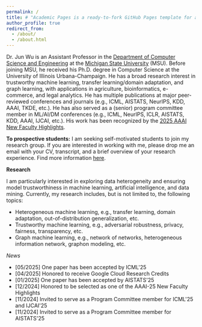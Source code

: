 ```yaml
---
permalink: /
title: # "Academic Pages is a ready-to-fork GitHub Pages template for academic personal websites"
author_profile: true
redirect_from: 
  - /about/
  - /about.html
---
```


Dr. Jun Wu is an Assistant Professor in the [Department of Computer Science and Engineering](https://engineering.msu.edu/about/departments/cse) at the [Michigan State University](https://msu.edu/) (MSU). Before joining MSU, he received his Ph.D. degree in Computer Science at the University of Illinois Urbana-Champaign. He has a broad research interest in trustworthy machine learning, transfer learning/domain adaptation, and graph learning, with applications in agriculture, bioinformatics, e-commerce, and legal analytics. He has multiple publications at major peer-reviewed conferences and journals (e.g., ICML, AISTATS, NeurIPS, KDD, AAAI, TKDE, etc.). He has also served as a (senior) program committee member in ML/AI/DM conferences (e.g., ICML, NeurIPS, ICLR, AISTATS, KDD, AAAI, IJCAI, etc.). His work has been recognized by the [2025 AAAI New Faculty Highlights](https://aaai.org/conference/aaai/aaai-25/new-faculty-highlights-program/).

**To prospective students:** I am seeking self-motivated students to join my research group. If you are interested in working with me, please drop me an email with your CV, transcript, and a brief overview of your research experience. Find more information [here](https://junwu6.github.io/recruitment/).

**Research**

I am particularly interested in exploring data heterogeneity and ensuring model trustworthiness in machine learning, artificial intelligence, and data mining. Currently, my research includes, but is not limited to, the following topics:
* Heterogeneous machine learning, e.g., transfer learning, domain adaptation, out-of-distribution generalization, etc.
* Trustworthy machine learning, e.g., adversarial robustness, privacy, fairness, transparency, etc.
* Graph machine learning, e.g., network of networks, heterogeneous information network, graphon modeling, etc.

*News*

* [05/2025] One paper has been accepted by ICML'25
* [04/2025] Honored to receive Google Cloud Research Credits
* [01/2025] One paper has been accepted by AISTATS'25
* [12/2024] Honored to be selected as one of the AAAI-25 New Faculty Highlights
* [11/2024] Invited to serve as a Program Committee member for ICML'25 and IJCAI'25
* [11/2024] Invited to serve as a Program Committee member for AISTATS'25

